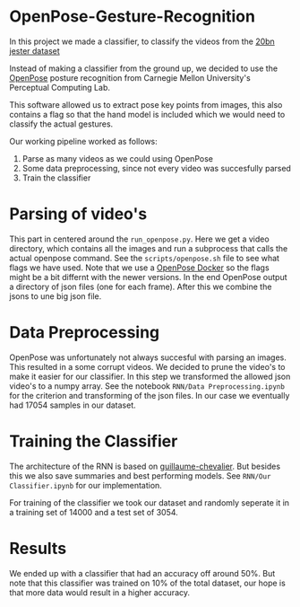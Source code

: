 # OpenPose-Gesture-Recognition

In this project we made a classifier, to classify the videos from the [20bn jester dataset](https://20bn.com/datasets/jester)

Instead of making a classifier from the ground up, we decided to use the [OpenPose](https://github.com/CMU-Perceptual-Computing-Lab/openpose/) posture recognition from Carnegie Mellon University's Perceptual Computing Lab.

This software allowed us to extract pose key points from images, this also contains a flag so that the hand model is included which we would need to classify the actual gestures.

Our working pipeline worked as follows:
1. Parse as many videos as we could using OpenPose
2. Some data preprocessing, since not every video was succesfully parsed
3. Train the classifier

# Parsing of video's

This part in centered around the `run_openpose.py`.
Here we get a video directory, which contains all the images and run a subprocess that calls the actual openpose command. See the  `scripts/openpose.sh` file to see what flags we have used. Note that we use a [OpenPose Docker](https://michaelsobrepera.com/guides/openposeaws.html) so the flags might be a bit differnt with the newer versions. In the end OpenPose output a directory of json files (one for each frame). After this we combine the jsons to une big json file.  

# Data Preprocessing

OpenPose was unfortunately not always succesful with parsing an images. This resulted in a some corrupt videos. We decided to prune the video's to make it easier for our classifier. In this step we transformed the allowed json video's to a numpy array. See the notebook `RNN/Data Preprocessing.ipynb` for the criterion and transforming of the json files. In our case we eventually had $17054$ samples in our dataset. 

# Training the Classifier

The architecture of the RNN is based on [guillaume-chevalier](https://github.com/guillaume-chevalier/LSTM-Human-Activity-Recognition). But besides this we also save summaries and best performing models. See `RNN/Our Classifier.ipynb` for our implementation.

For training of the classifier we took our dataset and randomly seperate it in a training set of $14000$ and a test set of $3054$.


# Results

We ended up with a classifier that had an accuracy off around $50\%$. But note that this classifier was trained on $10\%$ of the total dataset, our hope is that more data would result in a higher accuracy. 
